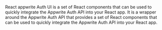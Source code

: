 React appwrite Auth UI is a set of React components that can be used to quickly integrate the Appwrite Auth API into your React app. It is a wrapper around the Appwrite Auth API that provides a set of React components that can be used to quickly integrate the Appwrite Auth API into your React app.